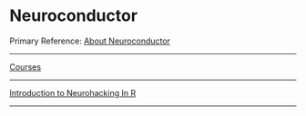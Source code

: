 # Neuroconductor

Primary Reference: [About Neuroconductor](https://neuroconductor.org/)

____

[Courses](https://neuroconductor.org/courses)

____

[Introduction to Neurohacking In R](https://www.coursera.org/learn/neurohacking)

____


